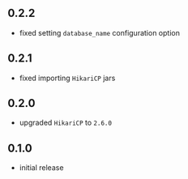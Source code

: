 ## 0.2.2

* fixed setting `database_name` configuration option

## 0.2.1

* fixed importing `HikariCP` jars

## 0.2.0

* upgraded `HikariCP` to `2.6.0`

## 0.1.0

* initial release
